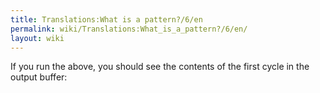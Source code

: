 ```yaml
---
title: Translations:What is a pattern?/6/en
permalink: wiki/Translations:What_is_a_pattern?/6/en/
layout: wiki
---
```


If you run the above, you should see the contents of the first cycle in
the output buffer:
